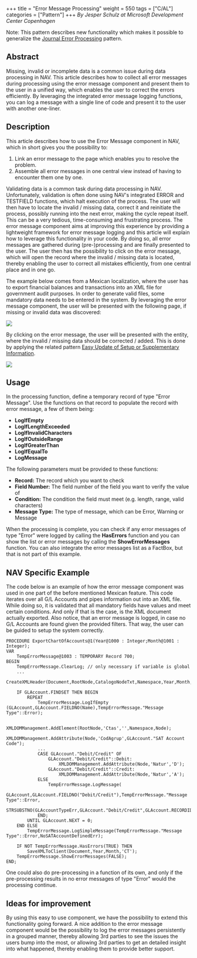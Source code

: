 +++
title = "Error Message Processing"
weight = 550
tags = ["C/AL"]
categories = ["Pattern"]
+++
_By Jesper Schulz at Microsoft Development Center Copenhagen_

Note: This pattern describes new functionality which makes it possible to generalize the [Journal Error Processing][anchor0] pattern.

## Abstract

Missing, invalid or incomplete data is a common issue during data processing in NAV. This article describes how to collect all error messages during processing using the error message component and present them to the user in a unified way, which enables the user to correct the errors efficiently. By leveraging the integrated error message logging functions, you can log a message with a single line of code and present it to the user with another one-liner.

## Description

This article describes how to use the Error Message component in NAV, which in short gives you the possibility to:

1. Link an error message to the page which enables you to resolve the problem.  
2. Assemble all error messages in one central view instead of having to encounter them one by one.

Validating data is a common task during data processing in NAV. Unfortunately, validation is often done using NAV's integrated ERROR and TESTFIELD functions, which halt execution of the process. The user will then have to locate the invalid / missing data, correct it and reinitiate the process, possibly running into the next error, making the cycle repeat itself. This can be a very tedious, time-consuming and frustrating process. The error message component aims at improving this experience by providing a lightweight framework for error message logging and this article will explain how to leverage this functionality in your code. By doing so, all error messages are gathered during (pre-)processing and are finally presented to the user. The user then has the possibility to click on the error message, which will open the record where the invalid / missing data is located, thereby enabling the user to correct all mistakes efficiently, from one central place and in one go.

The example below comes from a Mexican localization, where the user has to export financial balances and transactions into an XML file for government audit purposes. In order to generate valid files, some mandatory data needs to be entered in the system. By leveraging the error message component, the user will be presented with the following page, if missing or invalid data was discovered:

[![ ][image0]][anchor1]

By clicking on the error message, the user will be presented with the entity, where the invalid / missing data should be corrected / added. This is done by applying the related pattern [Easy Update of Setup or Supplementary Information][anchor2].

[![ ][image1]][anchor3]

## Usage

In the processing function, define a temporary record of type "Error Message". Use the functions on that record to populate the record with error message, a few of them being:

* **LogIfEmpty**
* **LogIfLengthExceeded**
* **LogIfInvalidCharacters**
* **LogIfOutsideRange**
* **LogIfGreaterThan**
* **LogIfEqualTo**
* **LogMessage**

The following parameters must be provided to these functions:

* **Record:** The record which you want to check
* **Field Number:** The field number of the field you want to verify the value of
* **Condition:** The condition the field must meet (e.g. length, range, valid characters)
* **Message Type:** The type of message, which can be Error, Warning or Message

When the processing is complete, you can check if any error messages of type "Error" were logged by calling the **HasErrors** function and you can show the list or error messages by calling the **ShowErrorMessages** function. You can also integrate the error messages list as a FactBox, but that is not part of this example.

## NAV Specific Example

The code below is an example of how the error message component was used in one part of the before mentioned Mexican feature. This code iterates over all G/L Accounts and pipes information out into an XML file. While doing so, it is validated that all mandatory fields have values and meet certain conditions. And only if that is the case, is the XML document actually exported. Also notice, that an error message is logged, in case no G/L Accounts are found given the provided filters. That way, the user can be guided to setup the system correctly.

```AL
PROCEDURE ExportChartOfAccounts@1(Year@1000 : Integer;Month@1001 : Integer);
VAR
    TempErrorMessage@1003 : TEMPORARY Record 700;
BEGIN
    TempErrorMessage.ClearLog; // only necessary if variable is global
    ...
    CreateXMLHeader(Document,RootNode,CatalogoNodeTxt,Namespace,Year,Month,'1.1');

    IF GLAccount.FINDSET THEN BEGIN
        REPEAT
            TempErrorMessage.LogIfEmpty (GLAccount,GLAccount.FIELDNO(Name),TempErrorMessage."Message Type"::Error);
        
            XMLDOMManagement.AddElement(RootNode,'Ctas','',Namespace,Node);
            XMLDOMManagement.AddAttribute(Node,'CodAgrup',GLAccount."SAT Account Code");
            ...
            CASE GLAccount."Debit/Credit" OF
                GLAccount."Debit/Credit"::Debit:
                    XMLDOMManagement.AddAttribute(Node,'Natur','D');
                GLAccount."Debit/Credit"::Credit:
                    XMLDOMManagement.AddAttribute(Node,'Natur','A');
            ELSE
                TempErrorMessage.LogMessage(
                    GLAccount,GLAccount.FIELDNO("Debit/Credit"),TempErrorMessage."Message Type"::Error,
                    STRSUBSTNO(GLAccountTypeErr,GLAccount."Debit/Credit",GLAccount.RECORDID));
            END;
        UNTIL GLAccount.NEXT = 0;
    END ELSE
        TempErrorMessage.LogSimpleMessage(TempErrorMessage."Message Type"::Error,NoSATAccountDefinedErr);

    IF NOT TempErrorMessage.HasErrors(TRUE) THEN
        SaveXMLToClient(Document,Year,Month,'CT');
    TempErrorMessage.ShowErrorMessages(FALSE);
END;
```

One could also do pre-processing in a function of its own, and only if the pre-processing results in no error messages of type "Error" would the processing continue.

## Ideas for improvement

By using this easy to use component, we have the possibility to extend this functionality going forward. A nice addition to the error message component would be the possibility to log the error messages persistently in a grouped manner, thereby allowing 3rd parties to see the issues the users bump into the most, or allowing 3rd parties to get an detailed insight into what happened, thereby enabling them to provide better support.



[anchor0]: /navpatterns/1-patterns/journal-error-processing/
[anchor1]: image001.png
[anchor2]: /navpatterns/1-patterns/easy-update-of-setup-or-supplementary-information/
[anchor3]: image003.png


[image0]: image001.png
[image1]: image003.png
